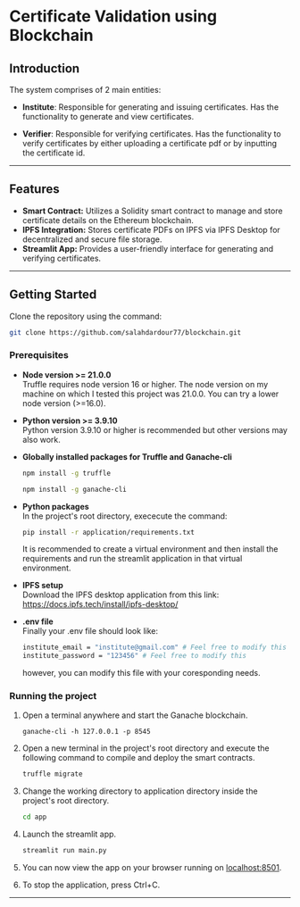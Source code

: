 # Certificate Validation using Blockchain

## Introduction

The system comprises of 2 main entities:
- **Institute**: Responsible for generating and issuing certificates. Has the functionality to generate and view certificates.

- **Verifier**: Responsible for verifying certificates. Has the functionality to verify certificates by either uploading a certificate pdf or by inputting the certificate id.

---

## Features

- **Smart Contract:** Utilizes a Solidity smart contract to manage and store certificate details on the Ethereum blockchain.
- **IPFS Integration:** Stores certificate PDFs on IPFS via IPFS Desktop for decentralized and secure file storage.
- **Streamlit App:** Provides a user-friendly interface for generating and verifying certificates.

---

## Getting Started

Clone the repository using the command:
```sh
git clone https://github.com/salahdardour77/blockchain.git

```
### Prerequisites

- **Node version >= 21.0.0**  
Truffle requires node version 16 or higher. The node version on my machine on which I tested this project was 21.0.0. You can try a lower node version (>=16.0).

- **Python version >= 3.9.10**  
    Python version 3.9.10 or higher is recommended but other versions may also work.

- **Globally installed packages for Truffle and Ganache-cli**  

    ```sh
    npm install -g truffle
    ```
    ```sh
    npm install -g ganache-cli
    ```

- **Python packages**  
    In the project's root directory, exececute the command:
    ```sh
    pip install -r application/requirements.txt
    ```
    It is recommended to create a virtual environment and then install the requirements and run the streamlit application in that virtual environment.

- **IPFS setup**  
    Download the IPFS desktop application from this link: https://docs.ipfs.tech/install/ipfs-desktop/
- **.env file**  
    Finally your .env file should look like:

    ```sh
    institute_email = "institute@gmail.com" # Feel free to modify this
    institute_password = "123456" # Feel free to modify this
    ```
    however, you can modify this file with your coresponding needs.
### Running the project

1. Open a terminal anywhere and start the Ganache blockchain.
    ```
    ganache-cli -h 127.0.0.1 -p 8545
    ```

2. Open a new terminal in the project's root directory and execute the following command to compile and deploy the smart contracts.
    ```sh
    truffle migrate
    ```

3. Change the working directory to application directory inside the project's root directory.
    ```sh
    cd app
    ```

4. Launch the streamlit app.
    ```sh
    streamlit run main.py
    ```

5. You can now view the app on your browser running on [localhost:8501](https:localhost:8501).

6. To stop the application, press Ctrl+C.

---
